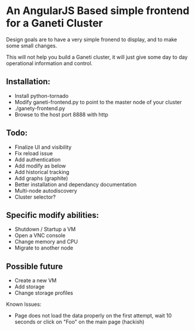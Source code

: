 An AngularJS Based simple frontend for a Ganeti Cluster
=======================================================

Design goals are to have a very simple fronend to display, and to make some small changes.

This will not help you build a Ganeti cluster, it will just give some day to day operational information and control.

Installation:
-------------
* Install python-tornado
* Modify ganeti-frontend.py to point to the master node of your cluster
* ./ganety-frontend.py
* Browse to the host port 8888 with http

Todo:
-----
* Finalize UI and visibility
* Fix reload issue
* Add authentication
* Add modify as below
* Add historical tracking
* Add graphs (graphite)
* Better installation and dependancy documentation
* Multi-node autodiscovery
* Cluster selector?

Specific modify abilities:
--------------------------
* Shutdown / Startup a VM
* Open a VNC console
* Change memory and CPU
* Migrate to another node

Possible future
---------------
* Create a new VM
* Add storage
* Change storage profiles

Known Issues:
* Page does not load the data properly on the first attempt, wait 10 seconds or click on "Foo" on the main page (hackish)
